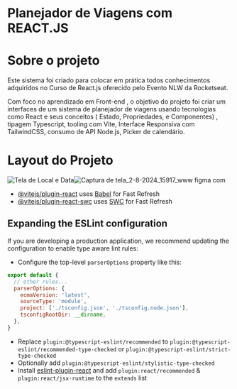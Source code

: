 # Planejador de Viagens com REACT.JS

# Sobre o projeto
Este sistema foi criado para colocar em prática todos conhecimentos adquiridos no Curso de React.js oferecido pelo Evento NLW da Rocketseat.

Com foco no aprendizado em Front-end , o objetivo do projeto foi criar um interfaces de um sistema de planejador de viagens usando tecnologias como React e seus conceitos ( Estado, Propriedades, e Componentes) , tipagem Typescript, tooling com Vite, Interface Responsiva com TailwindCSS, consumo de API Node.js, Picker de calendário.
# Layout do Projeto 
![Tela de Local e Data]()![Captura de tela_2-8-2024_15917_www figma com](https://github.com/user-attachments/assets/24684306-8d4d-43ae-afdb-6bfe44ba6b86)


- [@vitejs/plugin-react](https://github.com/vitejs/vite-plugin-react/blob/main/packages/plugin-react/README.md) uses [Babel](https://babeljs.io/) for Fast Refresh
- [@vitejs/plugin-react-swc](https://github.com/vitejs/vite-plugin-react-swc) uses [SWC](https://swc.rs/) for Fast Refresh

## Expanding the ESLint configuration

If you are developing a production application, we recommend updating the configuration to enable type aware lint rules:

- Configure the top-level `parserOptions` property like this:

```js
export default {
  // other rules...
  parserOptions: {
    ecmaVersion: 'latest',
    sourceType: 'module',
    project: ['./tsconfig.json', './tsconfig.node.json'],
    tsconfigRootDir: __dirname,
  },
}
```

- Replace `plugin:@typescript-eslint/recommended` to `plugin:@typescript-eslint/recommended-type-checked` or `plugin:@typescript-eslint/strict-type-checked`
- Optionally add `plugin:@typescript-eslint/stylistic-type-checked`
- Install [eslint-plugin-react](https://github.com/jsx-eslint/eslint-plugin-react) and add `plugin:react/recommended` & `plugin:react/jsx-runtime` to the `extends` list
